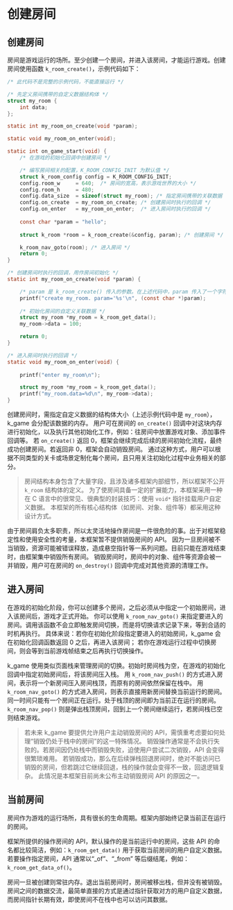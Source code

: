 # 创建房间

## 创建房间

房间是游戏运行的场所。至少创建一个房间，并进入该房间，才能运行游戏。创建房间使用函数 `k_room_create()`，示例代码如下：

```C
/* 此代码不是完整的示例代码，不能直接运行 */

/* 先定义房间携带的自定义数据结构体 */
struct my_room {
    int data;
};

static int my_room_on_create(void *param);

static void my_room_on_enter(void);

static int on_game_start(void) {
    /* 在游戏的初始化回调中创建房间 */

    /* 编写房间相关的配置，K_ROOM_CONFIG_INIT 为默认值 */
    struct k_room_config config = K_ROOM_CONFIG_INIT;
    config.room_w     = 640;  /* 房间的宽高，表示游戏世界的大小 */
    config.room_h     = 480;
    config.data_size  = sizeof(struct my_room); /* 指定房间携带的关联数据 */
    config.on_create  = my_room_on_create; /* 创建房间时执行的回调 */
    config.on_enter   = my_room_on_enter;  /* 进入房间时执行的回调 */
    
    const char *param = "hello";
    
    struct k_room *room = k_room_create(&config, param); /* 创建房间 */

    k_room_nav_goto(room); /* 进入房间 */
    return 0;
}

/* 创建房间时执行的回调，用作房间初始化 */
static int my_room_on_create(void *param) {

    /* param 是 k_room_create() 传入的参数。在上述代码中，param 传入了一个字符串字面量 */
    printf("create my_room. param='%s'\n", (const char *)param);
    
    /* 初始化房间的自定义关联数据 */
    struct my_room *my_room = k_room_get_data();
    my_room->data = 100;

    return 0;
}

/* 进入房间时执行的回调 */
static void my_room_on_enter(void) {
    
    printf("enter my_room\n");

    struct my_room *my_room = k_room_get_data();
    printf("my_room.data=%d\n", my_room->data);
}
```

创建房间时，需指定自定义数据的结构体大小（上述示例代码中是 `my_room`），k_game 会分配该数据的内存。
用户可在房间的 `on_create()` 回调中对这块内存进行初始化，以及执行其他初始化工作，例如：往房间中放置游戏对象、添加事件回调等。
若 `on_create()` 返回 0，框架会继续完成后续的房间初始化流程，最终成功创建房间。若返回非 0，框架会自动销毁房间。
通过这种方式，用户可以根据不同类型的关卡或场景定制化每个房间，且只用关注初始化过程中业务相关的部分。

> 房间结构本身包含了大量字段，且涉及诸多框架内部细节，所以框架不公开 `k_room` 结构体的定义。
> 为了使房间具备一定的扩展能力，本框架采用一种在 C 语言中的很常见、很典型的封装技巧：使用 `void*` 指针挂载用户自定义数据。
> 本框架的所有核心结构体（如房间、对象、组件等）都采用这种设计方式。

由于房间肩负太多职责，所以太灵活地操作房间是一件很危险的事。出于对框架稳定性和使用安全性的考量，本框架暂不提供销毁房间的 API。
因为一旦房间被不当销毁，资源可能被错误释放，造成悬空指针等一系列问题。目前只能在游戏结束时，由框架集中销毁所有房间。
销毁房间时，房间中的对象、组件等资源会被一并销毁，用户可在房间的 `on_destroy()` 回调中完成对其他资源的清理工作。

## 进入房间

在游戏的初始化阶段，你可以创建多个房间，之后必须从中指定一个初始房间，进入该房间后，游戏才正式开始。
你可以使用 `k_room_nav_goto()` 来指定要进入的房间。调用该函数不会立即触发房间切换，而是将切换请求记录下来，等到合适的时机再执行。
具体来说：若你在初始化阶段指定要进入的初始房间，k_game 会在初始化回调函数返回 0 之后，再进入该房间；
若你在游戏运行过程中切换房间，则会等到当前游戏帧结束之后再执行切换操作。

k_game 使用类似页面栈来管理房间的切换。初始时房间栈为空，在游戏的初始化回调中指定初始房间后，将该房间压入栈。
用 `k_room_nav_push()` 的方式进入房间，表示将一个新房间压入房间栈顶，而原有的房间依然保留在栈中。
用 `k_room_nav_goto()` 的方式进入房间，则表示直接用新房间替换当前运行的房间。
同一时间只能有一个房间正在运行。处于栈顶的房间即为当前正在运行的房间。
`k_room_nav_pop()` 则是弹出栈顶房间，回到上一个房间继续运行，若房间栈已空则结束游戏。

> 若未来 k_game 要提供允许用户主动销毁房间的 API，需慎重考虑要如何处理“销毁仍处于栈中的房间”的这一特殊情况。
> 销毁操作通常是不会执行失败的。若房间因仍处栈中而销毁失败，迫使用户尝试二次销毁，API 会变得很繁琐难用。
> 若销毁成功，那么在后续弹栈回退房间时，绝对不能访问已销毁的房间，但若跳过它继续回退，栈的操作就会变得不一致，回退逻辑复杂。
> 此情况是本框架目前尚未公布主动销毁房间 API 的原因之一。

## 当前房间

房间作为游戏的运行场所，具有很长的生命周期。框架内部始终记录当前正在运行的房间。

框架所提供的操作房间的 API，默认操作的是当前运行中的房间，这些 API 的命名都比较简洁，例如：`k_room_get_data()` 用于获取当前房间的用户自定义数据。
若要操作指定房间，API 通常以“_of”、“_from” 等后缀结尾，例如：`k_room_get_data_of()`。

房间一旦被创建则常驻内存。退出当前房间时，房间被移出栈，但并没有被销毁。
房间之间的数据交流，最简单直接的方式是通过指针获取对方的用户自定义数据，而房间指针长期有效，即使房间不在栈中也可以访问其数据。

